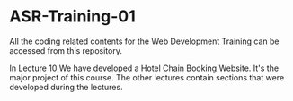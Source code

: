 # ASR-Training-01
All the coding related contents for the Web Development Training can be accessed from this repository.

In Lecture 10 We have developed a Hotel Chain Booking Website. It's the major project of this course. The other lectures contain sections that were developed during the lectures.
